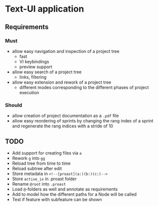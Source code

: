 Text-UI application
===================

## Requirements

### Must

* allow easy navigation and inspection of a project tree
  * fast
  * VI keybindings
  * preview support
* allow easy search of a project tree
  * links, filtering
* allow easy extension and rework of a project tree
  * different modes corresponding to the different phases of project execution

### Should

* allow creation of project documentation as a `.pdf` file
* allow easy reordering of sprints by changing the rang index of a sprint and regenerate the rang indices with a stride of 10

## TODO

* Add support for creating files via `a`
* Rework `g` into `gg`
* Reload tree from time to time
* Reload subtree after edit
* Store metadata in `<!--[proast](a:)(b:)(c:)-->`
* Store `active_ix` in .proast folder
* Rename `@root` into `.proast`
* Load `@`-folders as well and annotate as requirements
* Add to model how the different paths for a Node will be called
* Test if feature with subfeature can be shown
